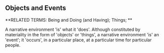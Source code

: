 ## Objects and Events

**RELATED TERMS: Being and Doing (and Having); Things; **

A narrative environment 'is' what it 'does'. Although constituted by materiality in the form of 'objects' or 'things', a narrative environment 'is' an 'event'; it 'occurs', in a particular place, at a particular time for particular people.
